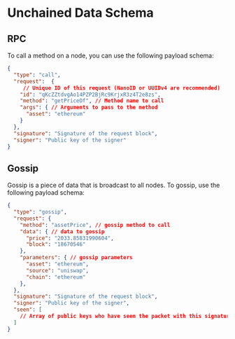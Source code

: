 # Unchained Data Schema

## RPC

To call a method on a node, you can use the following payload schema:

```JSON
{
  "type": "call",
  "request":  {
     // Unique ID of this request (NanoID or UUIDv4 are recommended)
    "id": "qKcZZtdvgAo14PZP2BjRc9KrjxR3z4T2e8zs",
    "method": "getPriceOf", // Method name to call
    "args": { // Arguments to pass to the method
      "asset": "ethereum"
    }
  },
  "signature": "Signature of the request block",
  "signer": "Public key of the signer"
}
```

## Gossip

Gossip is a piece of data that is broadcast to all nodes. To gossip, use
the following payload schema:

```JSON
{
  "type": "gossip",
  "request": {
    "method": "assetPrice", // gossip method to call
    "data": { // data to gossip
      "price": "2033.85831990604",
      "block": "18670546"
    },
    "parameters": { // gossip parameters
      "asset": "ethereum",
      "source": "uniswap",
      "chain": "ethereum"
    },
  },
  "signature": "Signature of the request block",
  "signer": "Public key of the signer",
  "seen": [
    // Array of public keys who have seen the packet with this signature
  ]
}
```
